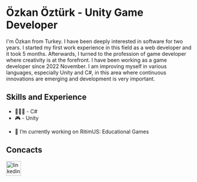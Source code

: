
# Özkan Öztürk - Unity Game Developer
I'm Özkan from Turkey. I have been deeply interested in software for two years. I started my first work experience in this field as a web developer and it took 5 months. Afterwards, I turned to the profession of game developer where creativity is at the forefront. I have been working as a game developer since 2022 November. I am improving myself in various languages, especially Unity and C#, in this area where continuous innovations are emerging and development is very important.


## Skills and Experience

* 🧑🏻‍💻 - C#
* 🎮 - Unity


- 🔭 I’m currently working on RitimUS: Educational Games 

## Concacts

   [<img src='https://cdn.jsdelivr.net/npm/simple-icons@3.0.1/icons/linkedin.svg' alt='linkedin' height='40'>](https://www.linkedin.com/in/13ozkanozturk/)  




